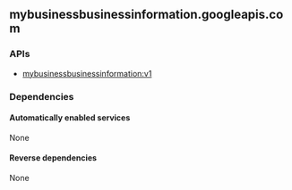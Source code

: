 ## mybusinessbusinessinformation.googleapis.com

### APIs

* [ mybusinessbusinessinformation:v1 ]( https://mybusinessbusinessinformation.googleapis.com/$discovery/rest?version=v1 )

### Dependencies

#### Automatically enabled services

None

#### Reverse dependencies

None
